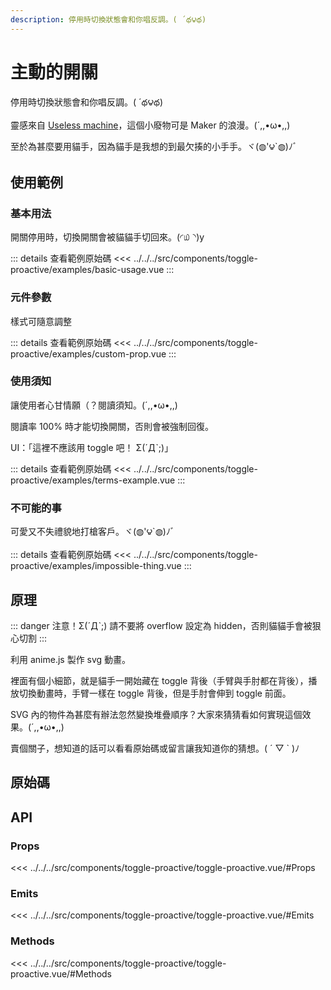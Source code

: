 ```yaml
---
description: 停用時切換狀態會和你唱反調。( ´థ౪థ)
---
```


<script setup>
import SourceLinkList from '../../../src/components/source-link-list.vue'

import BasicUsage from '../../../src/components/toggle-proactive/examples/basic-usage.vue'
import CustomProp from '../../../src/components/toggle-proactive/examples/custom-prop.vue'
import TermsExample from '../../../src/components/toggle-proactive/examples/terms-example.vue'
import ImpossibleThing from '../../../src/components/toggle-proactive/examples/impossible-thing.vue'
</script>

# 主動的開關 <Badge type="info" text="toggle" />

停用時切換狀態會和你唱反調。( ´థ౪థ)

靈感來自 [Useless machine](https://en.wikipedia.org/wiki/Useless_machine)，這個小廢物可是 Maker 的浪漫。(´,,•ω•,,)

至於為甚麼要用貓手，因為貓手是我想的到最欠揍的小手手。ヾ(◍'౪`◍)ﾉﾞ

## 使用範例

### 基本用法

開關停用時，切換開關會被貓貓手切回來。(◜௰◝)y

<basic-usage/>

::: details 查看範例原始碼
<<< ../../../src/components/toggle-proactive/examples/basic-usage.vue
:::

### 元件參數

樣式可隨意調整

<custom-prop/>

::: details 查看範例原始碼
<<< ../../../src/components/toggle-proactive/examples/custom-prop.vue
:::

### 使用須知

讓使用者心甘情願（？閱讀須知。(´,,•ω•,,)

閱讀率 100% 時才能切換開關，否則會被強制回復。

<terms-example/>

UI：「這裡不應該用 toggle 吧！ Σ(ˊДˋ;)」

::: details 查看範例原始碼
<<< ../../../src/components/toggle-proactive/examples/terms-example.vue
:::

### 不可能的事

可愛又不失禮貌地打槍客戶。ヾ(◍'౪`◍)ﾉﾞ

<impossible-thing/>

::: details 查看範例原始碼
<<< ../../../src/components/toggle-proactive/examples/impossible-thing.vue
:::

## 原理

::: danger 注意！Σ(ˊДˋ;)
請不要將 overflow 設定為 hidden，否則貓貓手會被狠心切割
:::

利用 anime.js 製作 svg 動畫。

裡面有個小細節，就是貓手一開始藏在 toggle 背後（手臂與手肘都在背後），播放切換動畫時，手臂一樣在 toggle 背後，但是手肘會伸到 toggle 前面。

SVG 內的物件為甚麼有辦法忽然變換堆疊順序？大家來猜猜看如何實現這個效果。(´,,•ω•,,)

賣個關子，想知道的話可以看看原始碼或留言讓我知道你的猜想。( ´ ▽ ` )ﾉ

## 原始碼

<source-link-list name="toggle-proactive"/>

## API

### Props

<<< ../../../src/components/toggle-proactive/toggle-proactive.vue/#Props

### Emits

<<< ../../../src/components/toggle-proactive/toggle-proactive.vue/#Emits

### Methods

<<< ../../../src/components/toggle-proactive/toggle-proactive.vue/#Methods
